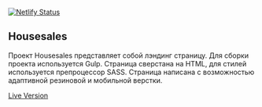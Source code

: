 [![Netlify Status](https://api.netlify.com/api/v1/badges/b496e78b-e36d-4c50-8042-243fd313c1e4/deploy-status)](https://app.netlify.com/sites/sharp-torvalds-2fae5d/deploys)

## Housesales

Проект Housesales представляет собой лэндинг страницу. Для сборки проекта используется Gulp. Страница сверстана на HTML, для стилей используется препроцессор SASS.
Страница написана с возможностью адаптивной резиновой и мобильной верстки.

[Live Version](https://inspiring-haibt-ea3629.netlify.app/)